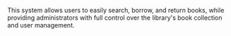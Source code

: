 This system allows users to easily search, borrow, and return books, while providing administrators with full control over the library's book collection and user management.
